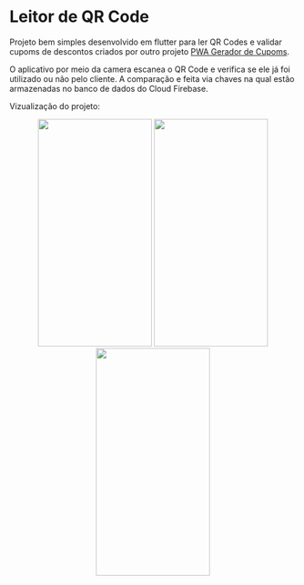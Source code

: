 # Leitor de QR Code

Projeto bem simples desenvolvido em flutter para ler QR Codes e validar cupoms de descontos criados por outro projeto [PWA Gerador de Cupoms](https://github.com/WermesonF/pwa_gerador_cupom).

O aplicativo por meio da camera escanea o QR Code e verifica se ele já foi utilizado ou não pelo cliente. A comparação e feita via chaves na qual estão armazenadas no banco de dados do Cloud Firebase.

Vizualização do projeto:

<p align="center">
  <img src="https://user-images.githubusercontent.com/101995826/196830373-b0a886d5-f6c9-46e0-bccb-563133c47eaa.png" width="200" height="400" />
  <img src="https://user-images.githubusercontent.com/101995826/196830405-8ba6c80f-c901-4f7b-bab3-93aa8d7b4cee.png" width="200" height="400" />
  <img src="https://user-images.githubusercontent.com/101995826/196830412-6e3e403d-cba9-4bcc-b728-6ff7a065d41d.png" width="200" height="400" />
</p>
